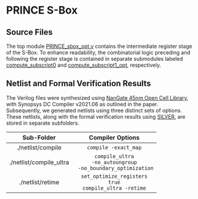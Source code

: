 # PRINCE S-Box
## Source Files

The top module [PRINCE_sbox_opt.v](./rtl/PRINCE_sbox_opt.v) contains the intermediate register stage of the S-Box. To enhance readability, the combinatorial logic preceding and following the register stage is contained in separate submodules labeled [compute_subscript0](./rtl/compute_subscript0.v) and [compute_subscript1_opt](./rtl/compute_subscript1_opt.v), respectively.

## Netlist and Formal Verification Results

The Verilog files were synthesized using [NanGate 45nm Open Cell Library](https://www.nangate.com), with Synopsys DC Compiler v2021.06 as outlined in the paper. Subsequently, we generated netlists using three distinct sets of options. These netlists, along with the formal verification results using [SILVER](https://github.com/Chair-for-Security-Engineering/SILVER), are stored in separate subfolders.

|  Sub-Folder 	|  Compiler Options 	|
|:---:	|:---:	|
| ./netlist/compile  	|  <code>compile -exact_map</code> 	|
| ./netlist/compile_ultra  	|   <code>compile_ultra -no_autoungroup</code>  <br> <code> -no_boundary_optimization</code>	|
| ./netlist/retime  	|  <code>set_optimize_registers true</code><br><code>compile_ultra -retime</code> 	|


